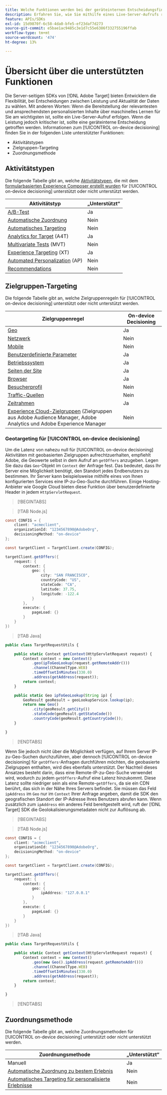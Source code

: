 ```yaml
---
title: Welche Funktionen werden bei der geräteinternen Entscheidungsfindung unterstützt?
description: Erfahren Sie, wie Sie mithilfe eines Live-Server-Aufrufs relevante und ansprechendste personalisierte Inhalte über maschinelles Lernen bereitstellen können.
feature: APIs/SDKs
exl-id: 15d9870f-6c58-4da0-bfe5-ef23daf7d273
source-git-commit: e5bae1ac9485c3e1d7c55e6386f332755196ffab
workflow-type: tm+mt
source-wordcount: '474'
ht-degree: 13%

---
```


# Übersicht über die unterstützten Funktionen

Die Server-seitigen SDKs von [!DNL Adobe Target] bieten Entwicklern die Flexibilität, bei Entscheidungen zwischen Leistung und Aktualität der Daten zu wählen. Mit anderen Worten: Wenn die Bereitstellung der relevantesten und ansprechendsten personalisierten Inhalte über maschinelles Lernen für Sie am wichtigsten ist, sollte ein Live-Server-Aufruf erfolgen. Wenn die Leistung jedoch kritischer ist, sollte eine geräteinterne Entscheidung getroffen werden. Informationen zum [!UICONTROL on-device decisioning] finden Sie in der folgenden Liste unterstützter Funktionen:

* Aktivitätstypen
* Zielgruppen-Targeting
* Zuordnungsmethode

## Aktivitätstypen 

Die folgende Tabelle gibt an, welche [Aktivitätstypen](https://experienceleague.adobe.com/docs/target/using/activities/target-activities-guide.html), die mit dem [formularbasierten Experience Composer erstellt wurden](https://experienceleague.adobe.com/docs/target/using/experiences/form-experience-composer.html?) für [!UICONTROL on-device decisioning] unterstützt oder nicht unterstützt werden.

| Aktivitätstyp | „Unterstützt“ |
| --- | --- |
| [A/B-Test](https://experienceleague.adobe.com/docs/target/using/activities/abtest/test-ab.html) | Ja |
| [Automatische Zuordnung](https://experienceleague.adobe.com/docs/target/using/activities/auto-allocate/automated-traffic-allocation.html) | Nein |
| [Automatisches Targeting](https://experienceleague.adobe.com/docs/target/using/activities/auto-target/auto-target-to-optimize.html) | Nein |
| [Analytics for Target](https://experienceleague.adobe.com/docs/target/using/integrate/a4t/a4t.html) (A4T) | Ja |
| [Multivariate Tests](https://experienceleague.adobe.com/docs/target/using/activities/multivariate-test/multivariate-testing.html) (MVT) | Nein |
| [Experience Targeting](https://experienceleague.adobe.com/docs/target/using/activities/experience-targeting/experience-target.html) (XT) | Ja |
| [Automated Personalization](https://experienceleague.adobe.com/docs/target/using/activities/automated-personalization/automated-personalization.html) (AP) | Nein |
| [Recommendations](https://experienceleague.adobe.com/docs/target/using/recommendations/recommendations.html) | Nein |


## Zielgruppen-Targeting

Die folgende Tabelle gibt an, welche Zielgruppenregeln für [!UICONTROL on-device decisioning] unterstützt oder nicht unterstützt werden.

| Zielgruppenregel | On-device Decisioning |
| --- | --- |
| [Geo](https://experienceleague.adobe.com/docs/target/using/audiences/create-audiences/categories-audiences/geo.html) | Ja |
| [Netzwerk](https://experienceleague.adobe.com/docs/target/using/audiences/create-audiences/categories-audiences/network.html) | Nein |
| [Mobile](https://experienceleague.adobe.com/docs/target/using/audiences/create-audiences/categories-audiences/mobile.html) | Nein |
| [Benutzerdefinierte Parameter](https://experienceleague.adobe.com/docs/target/using/audiences/create-audiences/categories-audiences/custom-parameters.html) | Ja |
| [Betriebssystem](https://experienceleague.adobe.com/docs/target/using/audiences/create-audiences/categories-audiences/operating-system.html) | Ja |
| [Seiten der Site](https://experienceleague.adobe.com/docs/target/using/audiences/create-audiences/categories-audiences/site-pages.html) | Ja |
| [Browser](https://experienceleague.adobe.com/docs/target/using/audiences/create-audiences/categories-audiences/browser.html) | Ja |
| [Besucherprofil](https://experienceleague.adobe.com/docs/target/using/audiences/create-audiences/categories-audiences/visitor-profile.html) | Nein |
| [Traffic-Quellen](https://experienceleague.adobe.com/docs/target/using/audiences/create-audiences/categories-audiences/traffic-sources.html) | Nein |
| [Zeitrahmen](https://experienceleague.adobe.com/docs/target/using/audiences/create-audiences/categories-audiences/time-frame.html) | Ja |
| [Experience Cloud-Zielgruppen](https://experienceleague.adobe.com/docs/target/using/integrate/mmp.html) (Zielgruppen aus Adobe Audience Manager, Adobe Analytics und Adobe Experience Manager | Nein |

### Geotargeting für [!UICONTROL on-device decisioning]

Um die Latenz von nahezu null für [!UICONTROL on-device decisioning] Aktivitäten mit geobasierten Zielgruppen aufrechtzuerhalten, empfiehlt Adobe, die Geowerte selbst in dem Aufruf an `getOffers` anzugeben. Legen Sie dazu das `Geo`-Objekt im `Context` der Anfrage fest. Das bedeutet, dass Ihr Server eine Möglichkeit benötigt, den Standort jedes Endbenutzers zu bestimmen. Ihr Server kann beispielsweise mithilfe eines von Ihnen konfigurierten Services eine IP-zu-Geo-Suche durchführen. Einige Hosting-Anbieter wie Google Cloud bieten diese Funktion über benutzerdefinierte Header in jedem `HttpServletRequest`.

>[!BEGINTABS]

>[!TAB Node.js]

```csharp {line-numbers="true"}
const CONFIG = {
    client: "acmeclient",
    organizationId: "1234567890@AdobeOrg",
    decisioningMethod: "on-device"
};

const targetClient = TargetClient.create(CONFIG);

targetClient.getOffers({
    request: {
        context: {
            geo: {
                city: "SAN FRANCISCO",
                countryCode: "US",
                stateCode: "CA",
                latitude: 37.75,
                longitude: -122.4
            }
        },
        execute: {
            pageLoad: {}
        }
    }
})
```

>[!TAB Java]

```javascript {line-numbers="true"}
public class TargetRequestUtils {

    public static Context getContext(HttpServletRequest request) {
        Context context = new Context()
            .geo(ipToGeoLookup(request.getRemoteAddr()))
            .channel(ChannelType.WEB)
            .timeOffsetInMinutes(330.0)
            .address(getAddress(request));
        return context;
    }

    public static Geo ipToGeoLookup(String ip) {
        GeoResult geoResult = geoLookupService.lookup(ip);
        return new Geo()
            .city(geoResult.getCity())
            .stateCode(geoResult.getStateCode())
            .countryCode(geoResult.getCountryCode());
    }

}
```

>[!ENDTABS]

Wenn Sie jedoch nicht über die Möglichkeit verfügen, auf Ihrem Server IP-zu-Geo-Suchen durchzuführen, aber dennoch [!UICONTROL on-device decisioning] für `getOffers`-Anfragen durchführen möchten, die geobasierte Zielgruppen enthalten, wird dies ebenfalls unterstützt. Der Nachteil dieses Ansatzes besteht darin, dass eine Remote-IP-zu-Geo-Suche verwendet wird, wodurch zu jedem `getOffers`-Aufruf eine Latenz hinzukommt. Diese Latenz sollte niedriger sein als eine Remote-`getOffers`, da sie ein CDN berührt, das sich in der Nähe Ihres Servers befindet. Sie müssen das Feld `ipAddress` im `Geo` nur im `Context` Ihrer Anfrage angeben, damit die SDK den geografischen Standort der IP-Adresse Ihres Benutzers abrufen kann. Wenn zusätzlich zum `ipAddress` ein anderes Feld bereitgestellt wird, ruft der [!DNL Target] SDK die Geolokalisierungsmetadaten nicht zur Auflösung ab.


>[!BEGINTABS]

>[!TAB Node.js]

```csharp {line-numbers="true"}
const CONFIG = {
    client: "acmeclient",
    organizationId: "1234567890@AdobeOrg",
    decisioningMethod: "on-device"
};

const targetClient = TargetClient.create(CONFIG);

targetClient.getOffers({
    request: {
        context: {
            geo: {
                ipAddress: "127.0.0.1"
            }
        },
        execute: {
            pageLoad: {}
        }
    }
})
```

>[!TAB Java]

```javascript {line-numbers="true"}
public class TargetRequestUtils {

    public static Context getContext(HttpServletRequest request) {
        Context context = new Context()
            .geo(new Geo().ipAddress(request.getRemoteAddr()))
            .channel(ChannelType.WEB)
            .timeOffsetInMinutes(330.0)
            .address(getAddress(request));
        return context;
    }

}
```

>[!ENDTABS]

## Zuordnungsmethode

Die folgende Tabelle gibt an, welche Zuordnungsmethoden für [!UICONTROL on-device decisioning] unterstützt oder nicht unterstützt werden.

| Zuordnungsmethode | „Unterstützt“ |
| --- | --- |
| Manuell | Ja |
| [Automatische Zuordnung zu bestem Erlebnis](https://experienceleague.adobe.com/docs/target/using/activities/auto-allocate/automated-traffic-allocation.html) | Nein |
| [Automatisches Targeting für personalisierte Erlebnisse](https://experienceleague.adobe.com/docs/target/using/activities/auto-target-to-optimize.html) | Nein |
